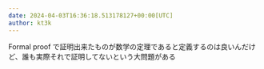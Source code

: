 ```yaml
---
date: 2024-04-03T16:36:18.513178127+00:00[UTC]
author: kt3k
---
```

Formal proof で証明出来たものが数学の定理であると定義するのは良いんだけど、誰も実際それで証明してないという大問題がある

